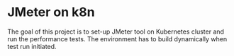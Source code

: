# JMeter on k8n

The goal of this project is to set-up JMeter tool on Kubernetes cluster and run the performance tests. The environment has to build dynamically when test run initiated.
